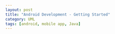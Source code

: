 ```yaml
---
layout: post
title: "Android Development - Getting Started"
category: UML
tags: [android, mobile app, Java]
---
```

